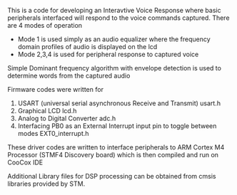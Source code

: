 This is a code for developing an Interavtive Voice Response where basic peripherals interfaced will respond to the voice commands captured.
There are 4 modes of operation
- Mode 1 is used simply as an audio equalizer where the frequency domain profiles of audio is displayed on the lcd
- Mode 2,3,4 is used for peripheral response to captured voice

Simple Dominant frequency algorithm with envelope detection is used to determine words from the captured audio

Firmware codes were written for
1) USART (universal serial asynchronous Receive and Transmit)
	usart.h
2) Graphical LCD
	lcd.h
3) Analog to Digital Converter
	adc.h
4) Interfacing PB0 as an External Interrupt input pin to toggle between modes
	EXT0_interrupt.h 

These driver codes are written to interface peripherals to ARM Cortex M4 Processor (STMF4 Discovery board) which is then compiled and run on CooCox IDE

Additional Library files for DSP processing can be obtained from cmsis libraries provided by STM.
